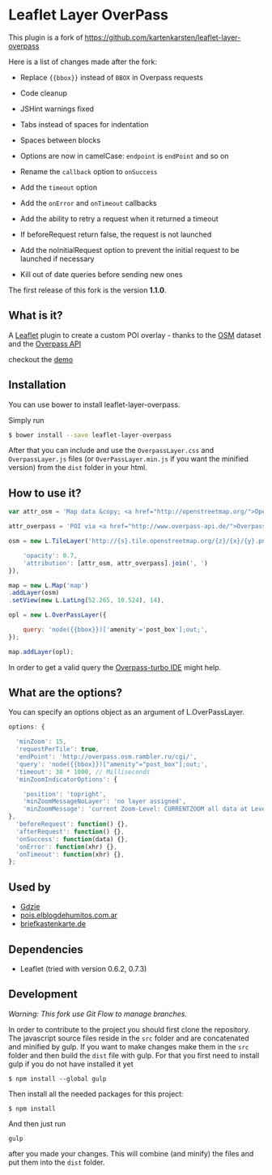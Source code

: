 # Leaflet Layer OverPass

This plugin is a fork of https://github.com/kartenkarsten/leaflet-layer-overpass

Here is a list of changes made after the fork:

* Replace `{{bbox}}` instead of `BBOX` in Overpass requests
* Code cleanup

 * JSHint warnings fixed
 * Tabs instead of spaces for indentation
 * Spaces between blocks

* Options are now in camelCase: `endpoint` is `endPoint` and so on
* Rename the `callback` option to `onSuccess`
* Add the `timeout` option
* Add the `onError` and `onTimeout` callbacks
* Add the ability to retry a request when it returned a timeout
* If beforeRequest return false, the request is not launched
* Add the noInitialRequest option to prevent the initial request to be launched if necessary
* Kill out of date queries before sending new ones


The first release of this fork is the version **1.1.0**.


## What is it?
A [Leaflet](http://leafletjs.com/) plugin to create a custom POI overlay - thanks to the [OSM](http://www.openstreetmap.org/) dataset and the [Overpass API](http://overpass-api.de/)

checkout the [demo](http://kartenkarsten.github.io/leaflet-layer-overpass/demo/)


## Installation
You can use bower to install leaflet-layer-overpass.

Simply run
```bash
$ bower install --save leaflet-layer-overpass
```
After that you can include and use the `OverpassLayer.css` and `OverpassLayer.js` files (or `OverPassLayer.min.js` if you want the minified version) from the `dist` folder in your html.

## How to use it?
```javascript
var attr_osm = 'Map data &copy; <a href="http://openstreetmap.org/">OpenStreetMap</a> contributors',

attr_overpass = 'POI via <a href="http://www.overpass-api.de/">Overpass API</a>',

osm = new L.TileLayer('http://{s}.tile.openstreetmap.org/{z}/{x}/{y}.png', {

    'opacity': 0.7,
    'attribution': [attr_osm, attr_overpass].join(', ')
}),

map = new L.Map('map')
.addLayer(osm)
.setView(new L.LatLng(52.265, 10.524), 14),

opl = new L.OverPassLayer({

    query: 'node({{bbox}})['amenity'='post_box'];out;',
});

map.addLayer(opl);
```
In order to get a valid query the [Overpass-turbo IDE](http://overpass-turbo.eu/) might help.

## What are the options?
You can specify an options object as an argument of L.OverPassLayer.
```javascript
options: {

  'minZoom': 15,
  'requestPerTile': true,
  'endPoint': 'http://overpass.osm.rambler.ru/cgi/',
  'query': 'node({{bbox}})["amenity"="post_box"];out;',
  'timeout': 30 * 1000, // Milliseconds
  'minZoomIndicatorOptions': {

    'position': 'topright',
    'minZoomMessageNoLayer': 'no layer assigned',
    'minZoomMessage': 'current Zoom-Level: CURRENTZOOM all data at Level: MINZOOMLEVEL'
},
  'beforeRequest': function() {},
  'afterRequest': function() {},
  'onSuccess': function(data) {},
  'onError': function(xhr) {},
  'onTimeout': function(xhr) {},
};
```

## Used by
- [Gdzie](http://gdzie.bl.ee/#!7/51.495/20.995/)
- [pois.elblogdehumitos.com.ar](http://pois.elblogdehumitos.com.ar/)
- [briefkastenkarte.de](http://briefkastenkarte.de/)

## Dependencies
- Leaflet (tried with version 0.6.2, 0.7.3)

## Development

*Warning: This fork use Git Flow to manage branches.*

In order to contribute to the project you should first clone the repository. The javascript source files
reside in the `src` folder and are concatenated and minified by gulp. If you want to make changes
make them in the `src` folder and then build the `dist` file with gulp.
For that you first need to install gulp if you do not have installed it yet
```
$ npm install --global gulp
```
Then install all the needed packages for this project:
```
$ npm install
```
And then just run
```
gulp
```
after you made your changes. This will combine (and minify) the files and put them into the `dist` folder.
